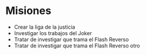 # Misiones

* Crear la liga de la justicia
* Investigar los trabajos del Joker
* Tratar de investigar que trama el Flash Reverso
* Tratar de investigar que trama el Flash Reverso otro
